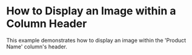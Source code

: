 # How to Display an Image within a Column Header 


<p>This example demonstrates how to display an image within the 'Product Name' column's header.</p><br />


<br/>


